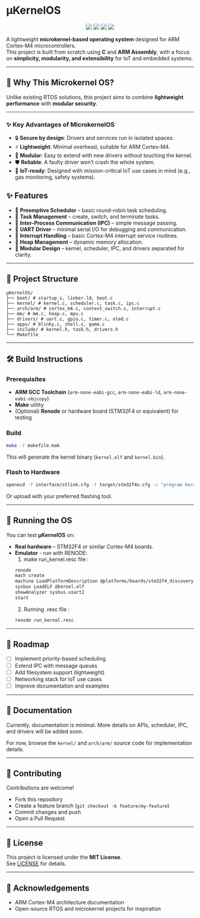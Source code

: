 # μKernelOS

<p align="center">
  <img src="https://img.shields.io/badge/ARM-Cortex--M4-blue?style=for-the-badge&logo=arm" />
  <img src="https://img.shields.io/badge/Microkernel-OS-green?style=for-the-badge" />
  <img src="https://img.shields.io/badge/Language-C%2FASM-orange?style=for-the-badge&logo=c" />
  <img src="https://img.shields.io/badge/License-MIT-yellow?style=for-the-badge" />
</p>

A lightweight **microkernel-based operating system** designed for ARM Cortex-M4 microcontrollers.  
This project is built from scratch using **C** and **ARM Assembly**, with a focus on **simplicity, modularity, and extensibility** for IoT and embedded systems.

---
## 🚀 Why This Microkernel OS?

Unlike existing RTOS solutions, this project aims to combine **lightweight performance** with **modular security**.  

---
### ✨ Key Advantages of MicrokernelOS
- 🔒 **Secure by design**: Drivers and services run in isolated spaces.  
- ⚡ **Lightweight**: Minimal overhead, suitable for ARM Cortex-M4.  
- 🔧 **Modular**: Easy to extend with new drivers without touching the kernel.  
- 🛡️ **Reliable**: A faulty driver won’t crash the whole system.  
- 📡 **IoT-ready**: Designed with mission-critical IoT use cases in mind (e.g., gas monitoring, safety systems).  

## ✨ Features

- 🔹 **Preemptive Scheduler** – basic round-robin task scheduling.  
- 🔹 **Task Management** – create, switch, and terminate tasks.  
- 🔹 **Inter-Process Communication (IPC)** – simple message passing.  
- 🔹 **UART Driver** – minimal serial I/O for debugging and communication.  
- 🔹 **Interrupt Handling** – basic Cortex-M4 interrupt service routines.  
- 🔹 **Heap Management** – dynamic memory allocation.  
- 🔹 **Modular Design** – kernel, scheduler, IPC, and drivers separated for clarity.

---

## 📂 Project Structure

```
μKernelOS/
├── boot/ # startup.s, linker.ld, boot.c
├── kernel/ # kernel.c, scheduler.c, task.c, ipc.c
├── arch/arm/ # cortex_m4.c, context_switch.s, interrupt.c
├── mm/ # mm.c, heap.c, mpu.c
├── drivers/ # uart.c, gpio.c, timer.c, oled.c
├── apps/ # blinky.c, shell.c, game.c
├── include/ # kernel.h, task.h, drivers.h
└── Makefile
```

---

## 🛠️ Build Instructions

### Prerequisites
- **ARM GCC Toolchain** (`arm-none-eabi-gcc`, `arm-none-eabi-ld`, `arm-none-eabi-objcopy`)  
- **Make** utility  
- (Optional) **Renode** or hardware board (STM32F4 or equivalent) for testing  

### Build
```bash
make -f makefile.mak
```

This will generate the kernel binary (`kernel.elf` and `kernel.bin`).

### Flash to Hardware
```bash
openocd -f interface/stlink.cfg -f target/stm32f4x.cfg -c "program kernel.bin verify reset exit 0x08000000"
```

Or upload with your preferred flashing tool.

---

## 🚀 Running the OS

You can test **μKernelOS** on:  
- **Real hardware** – STM32F4 or similar Cortex-M4 boards.  
- **Emulator** - run with RENODE:
  1. make run_kernel.resc file :
  ```bash
  renode
  mach create
  machine LoadPlatformDescription @platforms/boards/stm32f4_discovery.repl
  sysbus LoadELF @kernel.elf
  showAnalyzer sysbus.usart2
  start
  ```
  2. Running .resc file :
  ```bash
  renode run_kernel.resc
  ```
---

## 📌 Roadmap

- [ ] Implement priority-based scheduling  
- [ ] Extend IPC with message queues  
- [ ] Add filesystem support (lightweight)  
- [ ] Networking stack for IoT use cases  
- [ ] Improve documentation and examples  

---

## 📖 Documentation

Currently, documentation is minimal. More details on APIs, scheduler, IPC, and drivers will be added soon.  

For now, browse the `kernel/` and `arch/arm/` source code for implementation details.

---

## 🤝 Contributing

Contributions are welcome!  
- Fork this repository  
- Create a feature branch (`git checkout -b feature/my-feature`)  
- Commit changes and push  
- Open a Pull Request  

---

## 📜 License

This project is licensed under the **MIT License**.  
See [LICENSE](LICENSE) for details.

---

## 🌟 Acknowledgements

- ARM Cortex-M4 architecture documentation  
- Open-source RTOS and microkernel projects for inspiration  

